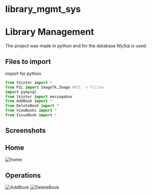 # library_mgmt_sys

# Library Management

The project was made in python and for the database MySql is used.


## Files to import

import for python

```python
from tkinter import *
from PIL import ImageTk,Image #PIL -> Pillow
import pymysql
from tkinter import messagebox
from AddBook import *
from DeleteBook import *
from ViewBooks import *
from IssueBook import *

```
    

## Screenshots
## Home ##
![home]([https://user-images.githubusercontent.com/79204613/178750501-922a4707-7fef-4683-98b8-ba6e7ed0160f.png](https://1drv.ms/i/s!Au8IfreawJ1LgZhrKS3UQ0QmOFJkkw?e=KCNocG))

## Operations ##
![AddBook]([https://user-images.githubusercontent.com/79204613/178751076-ca6b6362-7648-4226-a6c6-bb076c3bcd7a.png](https://1drv.ms/i/s!Au8IfreawJ1LgZhsEMVDYT2QCeOZXA?e=JQGhza))
![DeleteBook]([[https://user-images.githubusercontent.com/79204613/178751076-ca6b6362-7648-4226-a6c6-bb076c3bcd7a.png](https://1drv.ms/i/s!Au8IfreawJ1LgZhsEMVDYT2QCeOZXA?e=JQGhza](https://1drv.ms/i/s!Au8IfreawJ1LgZhttb2oKdwIAK6vvQ?e=Ex2u2A)))
